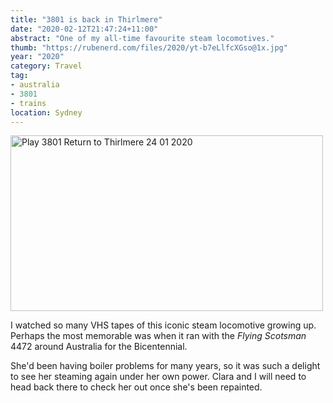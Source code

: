 ```yaml
---
title: "3801 is back in Thirlmere"
date: "2020-02-12T21:47:24+11:00"
abstract: "One of my all-time favourite steam locomotives."
thumb: "https://rubenerd.com/files/2020/yt-b7eLlfcXGso@1x.jpg"
year: "2020"
category: Travel
tag:
- australia
- 3801
- trains
location: Sydney
---
```

<p><a href="https://www.youtube.com/watch?v=b7eLlfcXGso" title="Play 3801 Return to Thirlmere 24 01 2020"><img src="https://rubenerd.com/files/2020/yt-b7eLlfcXGso@1x.jpg" srcset="https://rubenerd.com/files/2020/yt-b7eLlfcXGso@1x.jpg 1x, https://rubenerd.com/files/2020/yt-b7eLlfcXGso@2x.jpg 2x" alt="Play 3801 Return to Thirlmere 24 01 2020" style="width:500px;height:281px;" /></a></p>

I watched so many VHS tapes of this iconic steam locomotive growing up. Perhaps the most memorable was when it ran with the *Flying Scotsman* 4472 around Australia for the Bicentennial.

She'd been having boiler problems for many years, so it was such a delight to see her steaming again under her own power. Clara and I will need to head back there to check her out once she's been repainted.
